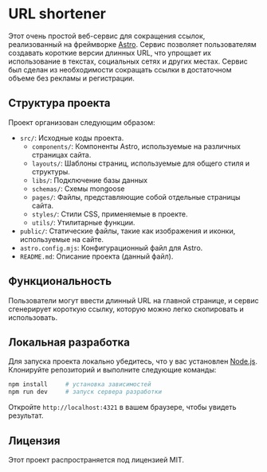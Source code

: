 # URL shortener

Этот очень простой веб-сервис для сокращения ссылок, реализованный на фреймворке [Astro](https://astro.build/). Сервис позволяет пользователям создавать короткие версии длинных URL, что упрощает их использование в текстах, социальных сетях и других местах. Сервис был сделан из необходимости сокращать ссылки в достаточном объеме без рекламы и регистрации.

## Структура проекта

Проект организован следующим образом:

- `src/`: Исходные коды проекта.
  - `components/`: Компоненты Astro, используемые на различных страницах сайта.
  - `layouts/`: Шаблоны страниц, используемые для общего стиля и структуры.
  - `libs/`: Подключение базы данных
  - `schemas/`: Схемы mongoose
  - `pages/`: Файлы, представляющие собой отдельные страницы сайта.
  - `styles/`: Стили CSS, применяемые в проекте.
  - `utils/`: Утилитарные функции.
- `public/`: Статические файлы, такие как изображения и иконки, используемые на сайте.
- `astro.config.mjs`: Конфигурационный файл для Astro.
- `README.md`: Описание проекта (данный файл).

## Функциональность

Пользователи могут ввести длинный URL на главной странице, и сервис сгенерирует короткую ссылку, которую можно легко скопировать и использовать.


## Локальная разработка

Для запуска проекта локально убедитесь, что у вас установлен [Node.js](https://nodejs.org/). Клонируйте репозиторий и выполните следующие команды:

```bash
npm install     # установка зависимостей
npm run dev     # запуск сервера разработки
```

Откройте `http://localhost:4321` в вашем браузере, чтобы увидеть результат.

## Лицензия

Этот проект распространяется под лицензией MIT.
